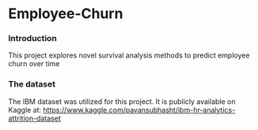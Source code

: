 # Employee-Churn

### Introduction
This project explores novel survival analysis methods to predict employee churn over time

### The dataset 
The IBM dataset was utilized for this project. It is publicly available on Kaggle at: https://www.kaggle.com/pavansubhasht/ibm-hr-analytics-attrition-dataset


